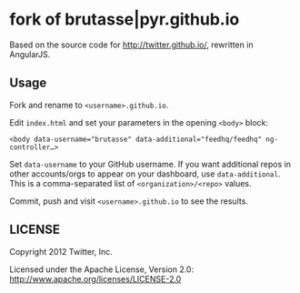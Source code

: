 fork of brutasse|pyr.github.io
==================

Based on the source code for http://twitter.github.io/, rewritten in
AngularJS.

Usage
-----

Fork and rename to `<username>.github.io`.

Edit `index.html` and set your parameters in the opening `<body>` block:

```
<body data-username="brutasse" data-additional="feedhq/feedhq" ng-controller…>
```

Set `data-username` to your GitHub username. If you want additional repos in
other accounts/orgs to appear on your dashboard, use `data-additional`. This
is a comma-separated list of `<organization>/<repo>` values.

Commit, push and visit `<username>.github.io` to see the results.

LICENSE
-------

Copyright 2012 Twitter, Inc.

Licensed under the Apache License, Version 2.0: http://www.apache.org/licenses/LICENSE-2.0
